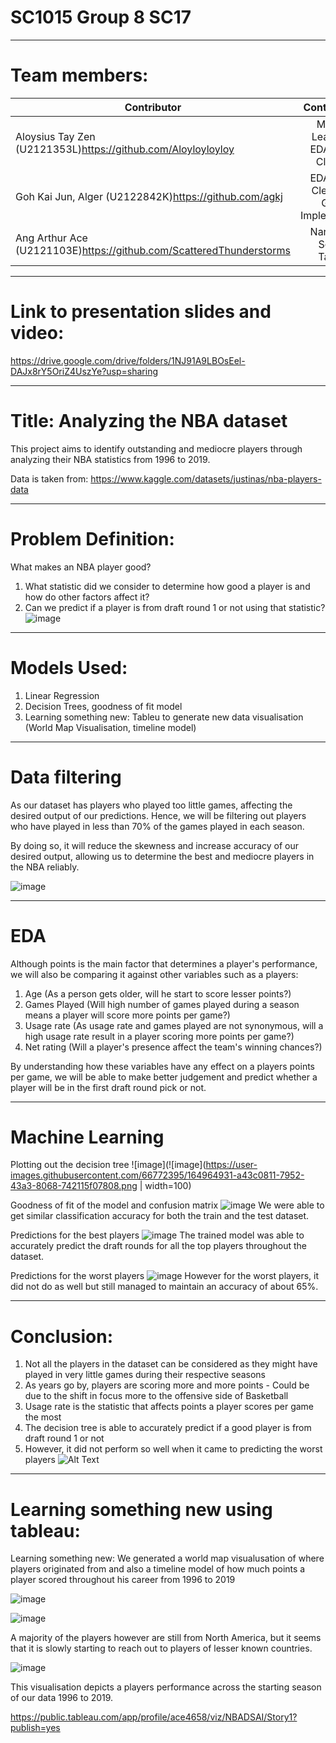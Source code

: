 # SC1015 Group 8 SC17
-----------------------------
# Team members:

| Contributor                                            | Contributions                                                   
| ------------------------------------------------------|:---------------------------------------------------------------:|
| Aloysius Tay Zen (U2121353L)https://github.com/Aloyloyloyloy          | Machine Learning + EDA + Data Cleaning |
| Goh Kai Jun, Alger (U2122842K)https://github.com/agkj                  | EDA + Data Cleaning + Github Implementation                    
| Ang Arthur Ace  (U2121103E)https://github.com/ScatteredThunderstorms  | Narration + Script + Tableau                                             | 

-----------------------------

# Link to presentation slides and video: 

https://drive.google.com/drive/folders/1NJ91A9LBOsEel-DAJx8rY5OriZ4UszYe?usp=sharing

-----------------------------

# Title: Analyzing the NBA dataset

This project aims to identify outstanding and mediocre players through analyzing their NBA statistics from 1996 to 2019. 

Data is taken from: https://www.kaggle.com/datasets/justinas/nba-players-data

-----------------------------

# Problem Definition:
What makes an NBA player good?
1. What statistic did we consider to determine how good a player is and how do other factors affect it?
2. Can we predict if a player is from draft round 1 or not using that statistic?
![image](https://user-images.githubusercontent.com/39144132/164891284-d47b3686-e549-44d2-af38-b7add91546f3.png)



-----------------------------

# Models Used:
1. Linear Regression
2. Decision Trees, goodness of fit model
3. Learning something new: Tableu to generate new data visualisation (World Map Visualisation, timeline model)

-----------------------------
# Data filtering

As our dataset has players who played too little games, affecting the desired output of our predictions. 
Hence, we will be filtering out players who have played in less than 70% of the games played in each season.

By doing so, it will reduce the skewness and increase accuracy of our desired output, allowing us to determine the best and mediocre players in the NBA reliably.

![image](https://user-images.githubusercontent.com/39144132/164891171-e5323d34-1b65-489c-a7b6-fdac6525ff38.png)

-----------------------------
# EDA
Although points is the main factor that determines a player's performance, we will also be comparing it against other variables such as a players:

1. Age (As a person gets older, will he start to score lesser points?)
2. Games Played (Will high number of games played during a season means a player will score more points per game?)
3. Usage rate (As usage rate and games played are not synonymous, will a high usage rate result in a player scoring more points per game?)
4. Net rating (Will a player's presence affect the team's winning chances?)

By understanding how these variables have any effect on a players points per game, we will be able to make better judgement and predict whether a player will be in the first draft round pick or not.

-----------------------------
# Machine Learning
Plotting out the decision tree 
![image](![image](https://user-images.githubusercontent.com/66772395/164964931-a43c0811-7952-43a3-8068-742115f07808.png | width=100)

Goodness of fit of the model and confusion matrix
![image](https://user-images.githubusercontent.com/66772395/164965037-3b16b610-eaf6-4fac-8fbc-743049eeb4c2.png)
We were able to get similar classification accuracy for both the train and the test dataset.

Predictions for the best players
![image](https://user-images.githubusercontent.com/66772395/164965144-3adeb6a1-3ae0-482e-9f19-8ba61a900d5d.png)
The trained model was able to accurately predict the draft rounds for all the top players throughout the dataset. 

Predictions for the worst players
![image](https://user-images.githubusercontent.com/66772395/164965198-a6450202-e4d5-455a-878f-55b5c99fe6c1.png)
However for the worst players, it did not do as well but still managed to maintain an accuracy of about 65%.

-----------------------------

# Conclusion:
1. Not all the players in the dataset can be considered as they might have played in very little games during their respective seasons
2. As years go by, players are scoring more and more points - Could be due to the shift in focus more to the offensive side of Basketball
3. Usage rate is the statistic that affects points a player scores per game the most
4. The decision tree is able to accurately predict if a good player is from draft round 1 or not
5. However, it did not perform so well when it came to predicting the worst players
![Alt Text](https://media.giphy.com/media/3o7aTnQqygA3TcukFi/giphy.gif)
-----------------------------

# Learning something new using tableau:

Learning something new:
We generated a world map visualusation of where players originated from and also a timeline model of how much points a player scored throughout his career from 1996 to 2019

![image](https://user-images.githubusercontent.com/39144132/164955881-2e5d9643-d1b5-4eb6-b3eb-3a89b4f7fc4d.png)

![image](https://user-images.githubusercontent.com/39144132/164955929-030c3c02-8db6-42ce-a385-82e97743bba6.png)

A majority of the players however are still from North America, but it seems that it is slowly starting to reach out to players of lesser known countries.


![image](https://user-images.githubusercontent.com/39144132/164955895-f7173949-56b8-4d2d-96c3-a69e7bef13c8.png)

This visualisation depicts a players performance across the starting season of our data 1996 to 2019.



https://public.tableau.com/app/profile/ace4658/viz/NBADSAI/Story1?publish=yes



